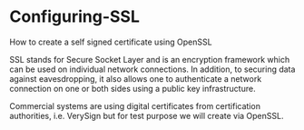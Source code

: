 # Configuring-SSL
How to create a self signed certificate using OpenSSL


SSL stands for Secure Socket Layer and is an encryption framework which can be used on individual network connections. In addition, to securing data against eavesdropping, it also allows one to authenticate a network connection on one or both sides using a public key infrastructure. 

Commercial systems are using digital certificates from certification authorities, i.e. VerySign but for test purpose we will create via OpenSSL.
